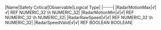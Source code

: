 ﻿

|Name|Safety Critical|Observable|Logical Type|
|-----|
|RadarMotionMax|√|√| REF NUMERIC_32 \h NUMERIC_32|
|RadarMotionMin|√|√| REF NUMERIC_32 \h NUMERIC_32|
|RadarRawSpeed|√|√| REF NUMERIC_32 \h NUMERIC_32|
|RadarSpeedValid|√|√| REF BOOLEAN BOOLEAN|

